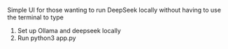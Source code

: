Simple UI for those wanting to run DeepSeek locally without having to use the terminal to type


1. Set up Ollama and deepseek locally
2. Run python3 app.py

